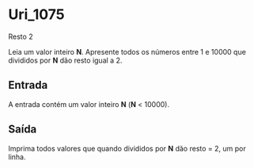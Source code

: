 # Uri_1075
Resto 2

Leia um valor inteiro **N**. Apresente todos os números entre 1 e 10000 que divididos por **N** dão resto igual a 2.

## Entrada

A entrada contém um valor inteiro **N** (**N** < 10000).

## Saída

Imprima todos valores que quando divididos por **N** dão resto = 2, um por linha.
